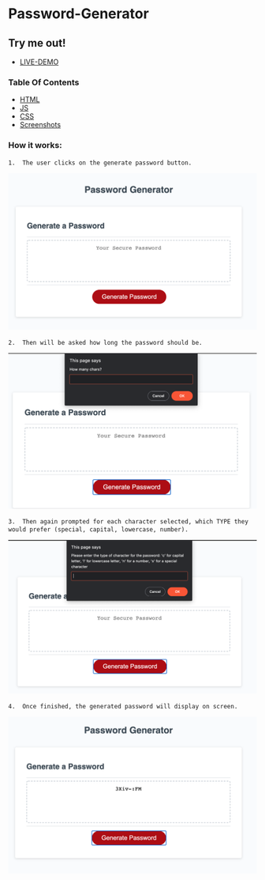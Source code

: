 # Password-Generator

## Try me out!
*   <a href="https://indervirsingh.github.io/Password-Generator/" target="_blank">LIVE-DEMO</a>

### Table Of Contents
*   [HTML](/index.html)
*   [JS](/script.js)
*   [CSS](/style.css)
*   [Screenshots](/Assets)

### How it works:

    1.  The user clicks on the generate password button.
![Screenshot-1](/Assets/button.png)

    2.  Then will be asked how long the password should be.
![Screenshot-2](/Assets/howManyCharacters.png)

    3.  Then again prompted for each character selected, which TYPE they would prefer (special, capital, lowercase, number).
![Screenshot-3](/Assets/characterType.png)

    4.  Once finished, the generated password will display on screen.
![Screenshot-4](/Assets/result.png)




